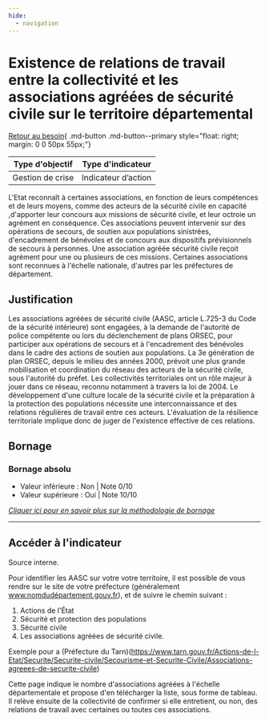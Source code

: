 ```yaml
---
hide:
  - navigation
---
```


# Existence de relations de travail entre la collectivité et les associations agréées de sécurité civile sur le territoire départemental

[Retour au besoin](https://konsilion.github.io/diag360/pages/besoins/bv5){ .md-button .md-button--primary style="float: right; margin: 0 0 50px 55px;"}

|Type d'objectif|Type d'indicateur|
|--|--|
|Gestion de crise|Indicateur d’action|

L'Etat reconnaît à certaines associations, en fonction de leurs compétences et de leurs moyens, comme des acteurs de la sécurité civile en capacité ,d'apporter leur concours aux  missions  de  sécurité  civile,  et  leur  octroie  un  agrément  en  conséquence.  Ces associations  peuvent  intervenir  sur  des  opérations  de  secours,  de  soutien  aux populations  sinistrées,  d'encadrement  de  bénévoles  et  de  concours  aux  dispositifs prévisionnels  de  secours  à  personnes.  Une  association  agréée  sécurité  civile  reçoit agrément  pour  une  ou  plusieurs  de  ces  missions.  Certaines  associations  sont reconnues à l'échelle nationale, d'autres par les préfectures de département. 

## Justification

Les associations agréées de sécurité civile (AASC, article L.725-3 du Code de la sécurité intérieure) sont engagées, à la demande de l'autorité de police compétente ou lors du déclenchement  de  plans  ORSEC,  pour  participer  aux  opérations  de  secours  et  à l'encadrement des bénévoles dans le cadre des actions de soutien aux populations. La  3e  génération  de  plan  ORSEC,  depuis le milieu des années 2000, prévoit une plus grande  mobilisation  et  coordination  du  réseau  des  acteurs de la sécurité civile, sous l'autorité  du  préfet.  Les  collectivités  territoriales  ont  un  rôle  majeur à jouer dans ce réseau, reconnu notamment à travers la loi de 2004. Le développement d'une culture locale  de  la sécurité civile et la préparation à la protection des populations nécessite une  interconnaissance  et  des  relations  régulières  de  travail  entre  ces  acteurs. L'évaluation de la résilience territoriale implique donc de juger de l'existence effective de ces relations.  

## Bornage

### Bornage absolu

* Valeur inférieure : Non | Note 0/10
* Valeur supérieure : Oui | Note 10/10

*[Cliquer ici pour en savoir plus sur la méthodologie de bornage](https://konsilion.github.io/diag360/pages/indicateurs/methode_bornage)*

---

## Accéder à l'indicateur

Source interne. 
 
Pour identifier les AASC sur votre votre territoire, il est possible de vous rendre sur le site de votre préfecture (généralement www.nomdudépartement.gouv.fr), et de suivre le  chemin  suivant  :  
1. Actions  de  l'État
1. Sécurité  et  protection  des  populations
1. Sécurité civile
1. Les associations agréées de sécurité civile. 
 
Exemple pour a (Préfecture du Tarn)(https://www.tarn.gouv.fr/Actions-de-l-Etat/Securite/Securite-civile/Secourisme-et-Securite-Civile/Associations-agreees-de-securite-civile)  
 
Cette  page  indique  le  nombre  d'associations  agréées  à  l'échelle  départementale  et propose  d'en  télécharger  la  liste,  sous  forme  de  tableau.  Il  relève  ensuite  de  la collectivité  de  confirmer  si  elle  entretient,  ou  non,  des  relations  de  travail  avec certaines ou toutes ces associations. 
